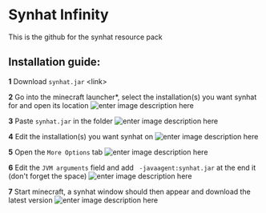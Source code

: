 # Synhat Infinity
This is the github for the synhat resource pack

## Installation guide:

**1**
Download `synhat.jar` \<link\>

**2**
Go into the minecraft launcher*, select the installation(s) you want synhat for and open its 
location
![enter image description here](https://cdn.discordapp.com/attachments/519088004812505088/917835683685609523/unknown.png)

**3**
Paste `synhat.jar` in the folder
![enter image description here](https://media.discordapp.net/attachments/519088004812505088/917836352450621450/unknown.png)

**4**
Edit the installation(s) you want synhat on
![enter image description here](https://cdn.discordapp.com/attachments/519088004812505088/917836609997664286/unknown.png)

**5**
Open the `More Options` tab
![enter image description here](https://media.discordapp.net/attachments/519088004812505088/917837115025391636/unknown.png)

**6**
Edit the `JVM arguments` field and add ` -javaagent:synhat.jar` at the end it (don't forget the space)
![enter image description here](https://media.discordapp.net/attachments/519088004812505088/917837559059591229/unknown.png)

**7**
Start minecraft, a synhat window should then appear and download the latest version
![enter image description here](https://cdn.discordapp.com/attachments/519088004812505088/917837993295880213/unknown.png)





